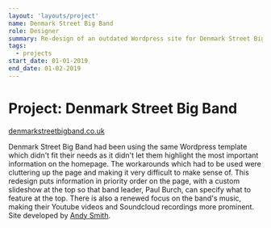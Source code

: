 ```yaml
---
layout: 'layouts/project'
name: Denmark Street Big Band
role: Designer
summary: Re-design of an outdated Wordpress site for Denmark Street Big Band.
tags:
  - projects
start_date: 01-01-2019
end_date: 01-02-2019
---
```


# Project: Denmark Street Big Band

[denmarkstreetbigband.co.uk](https://denmarkstreetbigband.co.uk/)

Denmark Street Big Band had been using the same Wordpress template which didn't fit their needs as it didn't let them highlight the most important information on the homepage. The workarounds which had to be used were cluttering up the page and making it very difficult to make sense of. This redesign puts information in priority order on the page, with a custom slideshow at the top so that band leader, Paul Burch, can specify what to feature at the top. There is also a renewed focus on the band's music, making their Youtube videos and Soundcloud recordings more prominent. Site developed by [Andy Smith](https://andyms.uk/).
